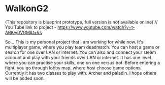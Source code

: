 # WalkonG2
(This repository is blueprint prototype, full version is not available online) 
// You Tube link to project - https://www.youtube.com/watch?v=t-ABI0y0VGM&t=6s

So... This is my personal project that I am working for while now. It's multiplayer game, where you play team deadmatch. You can host a game or search for one over LAN or internet. You can also and connect your steam account and play with your friends over LAN or internet. It has one level where you can practise your skills, one on one versus bot. Before entering a fight, you go through lobby map, where host choose game options. Currently it has two classes to play with. Archer and paladin. I hope others will be added soon.
